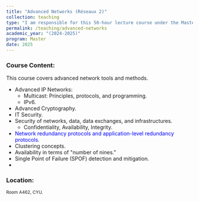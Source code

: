 ```yaml
---
title: "Advanced Networks (Réseaux 2)"
collection: teaching
type: "I am responsible for this 50-hour lecture course under the Master program in Intelligent and Communicating Systems."
permalink: /teaching/advanced-networks
academic_year: "(2024-2025)"
program: Master
date: 2025
---
```


### Course Content:
This course covers advanced network tools and methods.
- Advanced IP Networks:
  - Multicast: Principles, protocols, and programming.
  - IPv6.
- Advanced Cryptography.
- IT Security.
- Security of networks, data, data exchanges, and infrastructures.
  - Confidentiality, Availability, Integrity.
-  <span style="color:blue;">Network redundancy protocols and application-level redundancy protocols</span>.
  - Clustering concepts.
  - Availability in terms of "number of nines."
  - Single Point of Failure (SPOF) detection and mitigation.
  - 
### Location:
<span style="font-size: smaller;">Room A462, CYU.</span>

